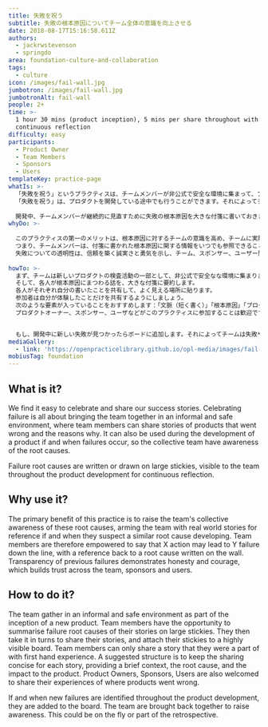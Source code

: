 ```yaml
---
title: 失敗を祝う
subtitle: 失敗の根本原因についてチーム全体の意識を向上させる
date: 2018-08-17T15:16:58.611Z
authors:
  - jackrwstevenson
  - springdo
area: foundation-culture-and-collaboration
tags:
  - culture
icon: /images/fail-wall.jpg
jumbotron: /images/fail-wall.jpg
jumbotronAlt: fail-wall
people: 2+
time: >-
  1 hour 30 mins (product inception), 5 mins per share throughout with
  continuous reflection
difficulty: easy
participants:
  - Product Owner
  - Team Members
  - Sponsors
  - Users
templateKey: practice-page
whatIs: >-
  「失敗を祝う」というプラクティスは、チームメンバーが非公式で安全な環境に集まって、プロダクトでうまく行かないことやその理由を共有します。
  「失敗を祝う」は、プロダクトを開発している途中でも行うことができます。それによってチーム全体で根本原因を把握ことができるようになります。
  
  開発中、チームメンバーが継続的に見直すために失敗の根本原因を大きな付箋に書いておきます。
whyDo: >-
  
  このプラクティスの第一のメリットは、根本原因に対するチームの意識を高め、チームに実際の世界で起きたことを提供し、同様の失敗原因が発生したときに備えられることです。
  つまり、チームメンバーは、付箋に書かれた根本原因に関する情報をいつでも参照できることで、「Xの行動が将来的にYの失敗につながる可能性がある」といった会話をすることができます。
  失敗についての透明性は、信頼を築く誠実さと勇気を示し、チーム、スポンサー、ユーザー間の信頼を築くのに役立ちます。
  
howTo: >-
  まず、チームは新しいプロダクトの検査活動の一部として、非公式で安全なな環境に集まります。
  そして、各人が根本原因にまつわる話を、大きな付箋に要約します。
  各人がそれぞれ自分の書いたことを共有して、よく見える場所に貼ります。
  参加者は自分が体験したことだけを共有するようにしましょう。
  次のような要素が入っていることをおすすめします：「文脈（短く書く）」「根本原因」「プロダクトに対する影響」
  プロダクトオーナー、スポンサー、ユーザなどがこのプラクティスに参加することは歓迎です。


  もし、開発中に新しい失敗が見つかったらボードに追加します。それによってチームは失敗や原因について再び認識を高められます。これは、その場で実施することもあれば、レトロスペクティブで実施することもできます。
mediaGallery:
  - link: 'https://openpracticelibrary.github.io/opl-media/images/fail-wall.jpg'
mobiusTag: foundation
---
```

## What is it?

We find it easy to celebrate and share our success stories.  Celebrating failure is all about bringing the team together in an informal and safe environment, where team members can share stories of products that went wrong and the reasons why.  It can also be used during the development of a product if and when failures occur, so the collective team have awareness of the root causes.

Failure root causes are written or drawn on large stickies, visible to the team throughout the product development for continuous reflection.

## Why use it?

The primary benefit of this practice is to raise the team's collective awareness of these root causes, arming the team with real world stories for reference if and when they suspect a similar root cause developing.  Team members are therefore empowered to say that X action may lead to Y failure down the line, with a reference back to a root cause written on the wall.  Transparency of previous failures demonstrates honesty and courage, which builds trust across the team, sponsors and users.

## How to do it?

The team gather in an informal and safe environment as part of the inception of a new product.  Team members have the opportunity to summarise failure root causes of their stories on large stickies.  They then take it in turns to share their stories, and attach their stickies to a highly visible board.  Team members can only share a story that they were a part of with first hand experience.  A suggested structure is to keep the sharing concise for each story, providing a brief context, the root cause, and the impact to the product.  Product Owners, Sponsors, Users are also welcomed to share their experiences of where products went wrong.

If and when new failures are identified throughout the product development, they are added to the board.  The team are brought back together to raise awareness.  This could be on the fly or part of the retrospective.
